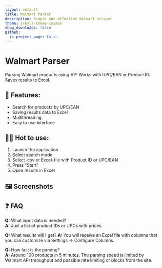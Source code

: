 ```yaml
---
layout: default
title: Walmart Parser
description: Simple and effective Walmart scraper
theme: jekyll-theme-cayman
show_downloads: false
github:
  is_project_page: false
---
```


# Walmart Parser

<style>
.btn[href*="github.com"] {
  display: none !important;
}
</style>

Parsing Walmart products using API
Works with UPC/EAN or Product ID. Saves results to Excel.

## 🔧 Features:
- Search for products by UPC/EAN
- Saving results data to Excel
- Multithreading
- Easy to use interface

## 🧑‍💻 Hot to use:
1. Launch the application
2. Select search mode
4. Select .csv or Excel-file with Product ID or UPC/EAN
5. Press "Start"
6. Open results in Excel

## 🖼 Screenshots


## ❓ FAQ

**Q:** What input data is needed?  
**A:** Just a list of product IDs or UPCs with prices.

**Q:** What results will I get?
**A:** You will receive an Excel file with columns that you can customize via Settings → Configure Columns.

**Q:** How fast is the parsing?  
**A:** Around 100 products in 5 minutes. The parsing speed is limited by Walmart API throughput and possible rate limiting or blocks from the site.